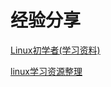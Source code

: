 # 经验分享

[Linux初学者(学习资料)](https://zhuanlan.zhihu.com/p/21723250)

[linux学习资源整理](https://zhuanlan.zhihu.com/p/22654634)